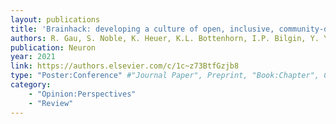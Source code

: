 ```yaml
---
layout: publications
title: 'Brainhack: developing a culture of open, inclusive, community-driven neuroscience'
authors: R. Gau, S. Noble, K. Heuer, K.L. Bottenhorn, I.P. Bilgin, Y. Yang, … Brainhack Community
publication: Neuron
year: 2021
link: https://authors.elsevier.com/c/1c~z73BtfGzjb8
type: "Poster:Conference" #"Journal Paper", Preprint, "Book:Chapter", Comment
category: 
    - "Opinion:Perspectives"
    - "Review"
---
```


